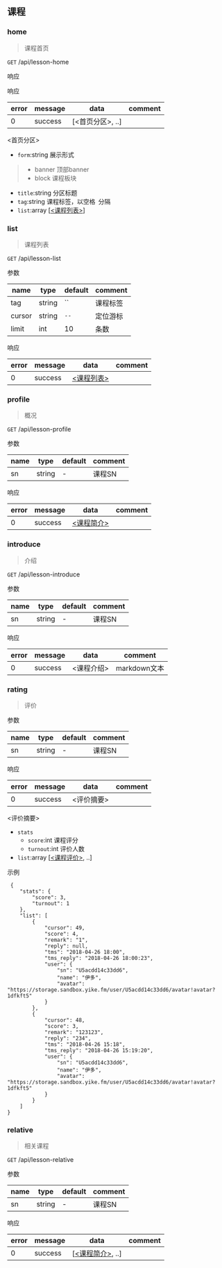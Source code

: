 ## 课程

### home

> 课程首页

`GET` /api/lesson-home

响应

响应

| error | message | data | comment |
| ----- | ------- | ---- | ------- |
| 0 | success | [<首页分区>, ..] |  |

<首页分区>

- `form`:string 展示形式
> - banner 顶部banner
> - block 课程板块

- `title`:string 分区标题
- `tag`:string 课程标签，以空格` `分隔
- `list`:array [[<课程列表>](./response#lesson-list)]


### list

> 课程列表

`GET` /api/lesson-list

参数

| name | type | default | comment |
| ---- | ---- | ---- | ---- |
| tag | string | `` | 课程标签 |
| cursor | string | `--` | 定位游标 |
| limit | int | 10 | 条数 |


响应

| error | message | data | comment |
| ----- | ------- | ---- | ------- |
| 0 | success | [<课程列表>](./response#lesson-list) |  |

### profile

> 概况

`GET` /api/lesson-profile

参数

| name | type | default | comment |
| ---- | ---- | ---- | ---- |
| sn | string | - | 课程SN |

响应

| error | message | data | comment |
| ----- | ------- | ---- | ------- |
| 0 | success | [<课程简介>](./response#lesson-profile) |  |

### introduce

> 介绍

`GET` /api/lesson-introduce

参数

| name | type | default | comment |
| ---- | ---- | ---- | ---- |
| sn | string | - | 课程SN |

响应

| error | message | data | comment |
| ----- | ------- | ---- | ------- |
| 0 | success | <课程介绍> | markdown文本 |


### rating

> 评价

参数

| name | type | default | comment |
| ---- | ---- | ---- | ---- |
| sn | string | - | 课程SN |

响应

| error | message | data | comment |
| ----- | ------- | ---- | ------- |
| 0 | success | <评价摘要> |  |

<评价摘要>

- `stats`
	- `score`:int 课程评分
	- `turnout`:int 评价人数
- `list`:array [[<课程评价>](./response#lesson-rating), ..]

示例

```
 {
 	"stats": {
        "score": 3,
        "turnout": 1
    },
    "list": [
        {
            "cursor": 49,
            "score": 4,
            "remark": "1",
            "reply": null,
            "tms": "2018-04-26 18:00",
            "tms_reply": "2018-04-26 18:00:23",
            "user": {
                "sn": "U5acdd14c33dd6",
                "name": "伊多",
                "avatar": "https://storage.sandbox.yike.fm/user/U5acdd14c33dd6/avatar!avatar?1dfkft5"
            }
        },
        {
            "cursor": 48,
            "score": 3,
            "remark": "123123",
            "reply": "234",
            "tms": "2018-04-26 15:18",
            "tms_reply": "2018-04-26 15:19:20",
            "user": {
                "sn": "U5acdd14c33dd6",
                "name": "伊多",
                "avatar": "https://storage.sandbox.yike.fm/user/U5acdd14c33dd6/avatar!avatar?1dfkft5"
            }
        }
    ]
}
```

### relative

> 相关课程

`GET` /api/lesson-relative

参数

| name | type | default | comment |
| ---- | ---- | ---- | ---- |
| sn | string | - | 课程SN |

响应

| error | message | data | comment |
| ----- | ------- | ---- | ------- |
| 0 | success | [[<课程简介>](./response#lesson-profile), ..] |  |

